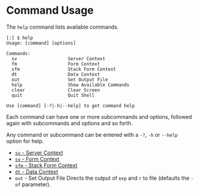﻿# Command Usage
The `help` command lists available commands.
```
[:] $ help
Usage: [command] [options]

Commands:
  sv                   Server Context
  fm                   Form Context
  sfm                  Stack Form Context
  dt                   Data Context
  out                  Set Output File
  help                 Show Available Commands
  clear                Clear Screen
  quit                 Quit Shell

Use [command] [-?|-h|--help] to get command help
```
Each command can have one or more subcommands and options, followed again with subcommands and options and so forth.

Any command or subcommand can be entered with a  `-?`, `-h` or `--help` option for help.

- [`sv` - Server Context](./cmd-sv.md)
- [`sv` - Form Context](./cmd-fm.md)
- [`sfm` - Stack Form Context](./cmd-sfm.md)
- [`dt` - Data Context](./cmd-dt.md)
- `out` - Set Output File
Directs the output of `exp` and `r` to file (defaults the `-of` parameter).
